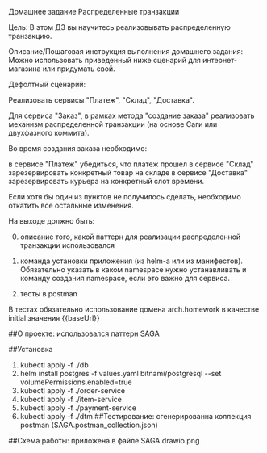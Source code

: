 Домашнее задание
Распределенные транзакции

Цель:
В этом ДЗ вы научитесь реализовывать распределенную транзакцию.


Описание/Пошаговая инструкция выполнения домашнего задания:
Можно использовать приведенный ниже сценарий для интернет-магазина или придумать свой.

Дефолтный сценарий:

Реализовать сервисы "Платеж", "Склад", "Доставка".

Для сервиса "Заказ", в рамках метода "создание заказа" реализовать механизм распределенной транзакции (на основе Саги или двухфазного коммита).

Во время создания заказа необходимо:

в сервисе "Платеж" убедиться, что платеж прошел
в сервисе "Склад" зарезервировать конкретный товар на складе
в сервисе "Доставка" зарезервировать курьера на конкретный слот времени.

Если хотя бы один из пунктов не получилось сделать, необходимо откатить все остальные изменения.

На выходе должно быть:

0) описание того, какой паттерн для реализации распределенной транзакции использовался

1) команда установки приложения (из helm-а или из манифестов). Обязательно указать в каком namespace нужно устанавливать и команду создания namespace, если это важно для сервиса.

2) тесты в postman

В тестах обязательно
использование домена arch.homework в качестве initial значения {{baseUrl}}

##О проекте: использовался паттерн SAGA

##Установка

1. kubectl apply -f ./db
2. helm install postgres -f values.yaml bitnami/postgresql --set volumePermissions.enabled=true
3. kubectl apply -f ./order-service
4. kubectl apply -f ./item-service
5. kubectl apply -f ./payment-service
6. kubectl apply -f ./dtm
##Тестирование: сгенерированна коллекция postman (SAGA.postman_collection.json)

##Схема работы: приложена в файле SAGA.drawio.png
